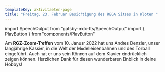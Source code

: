 ```yaml
---
templateKey: aktivitaeten-page
title: "Freitag, 23. Februar Besichtigung des REGA Sitzes in Kloten "
---
```

import SpeechOutput from "gatsby-mdx-tts/SpeechOutput"
import { PlayButton } from "components/PlayButton"

<SpeechOutput id="aktivitaeten-page" customPlayButton={PlayButton}>

Am **RGZ-Zoom-Treffen** vom 10. Januar 2022 hat uns Andres Denzler, unser langjährige Kassier, in die Welt der Modelleisenbahnen und des Torball eingeführt. Auch hat er uns sein Können auf dem Klavier eindrücklich zeigen können. Herzlichen Dank für diesen wunderbaren Einblick in deine Hobbys! 



</SpeechOutput>